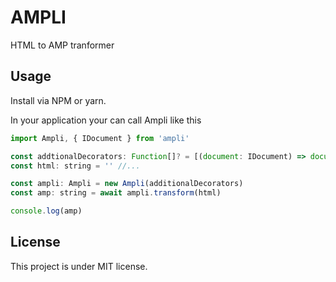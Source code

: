 # AMPLI

HTML to AMP tranformer

## Usage

Install via NPM or yarn.

In your application your can call Ampli like this

```javascript
import Ampli, { IDocument } from 'ampli'

const addtionalDecorators: Function[]? = [(document: IDocument) => document]
const html: string = '' //...

const ampli: Ampli = new Ampli(additionalDecorators)
const amp: string = await ampli.transform(html)

console.log(amp)
```

## License

This project is under MIT license.
